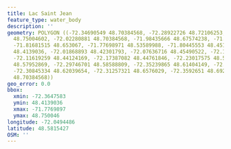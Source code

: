 ```yaml
---
title: Lac Saint Jean
feature_type: water_body
description: ''
geometry: POLYGON ((-72.34690549 48.70384568, -72.28922726 48.72106253, -72.12855221
  48.75004602, -72.02280881 48.70384568, -71.98435666 48.67574238, -71.87998654 48.67483556,
  -71.81681515 48.653067, -71.77698971 48.53589988, -71.80445553 48.45126197, -71.92942502
  48.4139036, -72.01868893 48.42301793, -72.07636716 48.45490522, -72.11893918 48.47493841,
  -72.11619259 48.44124169, -72.17387082 48.44761846, -72.23017575 48.51771011, -72.22605588
  48.57952869, -72.29746701 48.58588809, -72.35239865 48.61404149, -72.36475827 48.643994,
  -72.30845334 48.62039654, -72.31257321 48.6576029, -72.3592651 48.69206234, -72.34690549
  48.70384568))
geo_error: 0.0
bbox:
  xmin: -72.3647583
  ymin: 48.4139036
  xmax: -71.7769897
  ymax: 48.750046
longitude: -72.0494486
latitude: 48.5815427
OSM: ''
---
```

